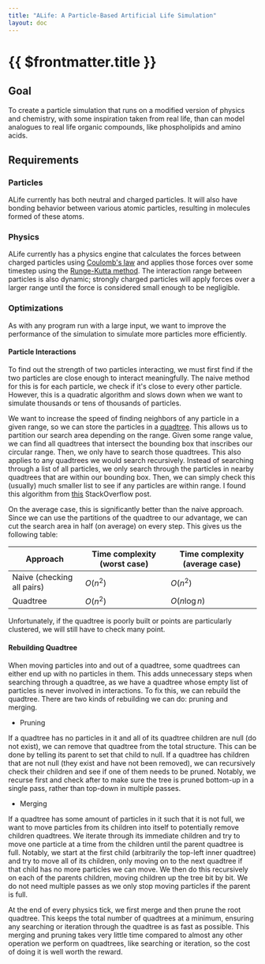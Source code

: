 ```yaml
---
title: "ALife: A Particle-Based Artificial Life Simulation"
layout: doc
---
```


# {{ $frontmatter.title }}

## Goal

To create a particle simulation that runs on a modified version of physics and chemistry, with some inspiration taken from real life, than can model analogues to real life organic compounds, like phospholipids and amino acids. 

## Requirements

### Particles

ALife currently has both neutral and charged particles. It will also have bonding behavior between various atomic particles, resulting in molecules formed of these atoms.

### Physics

ALife currently has a physics engine that calculates the forces between charged particles using [Coulomb's law](https://en.wikipedia.org/wiki/Coulomb's_law#Mathematical_form) and applies those forces over some timestep using the [Runge-Kutta method](https://en.wikipedia.org/wiki/Runge–Kutta_methods). The interaction range between particles is also dynamic; strongly charged particles will apply forces over a larger range until the force is considered small enough to be negligible. 

### Optimizations

As with any program run with a large input, we want to improve the performance of the simulation to simulate more particles more efficiently. 

#### Particle Interactions
To find out the strength of two particles interacting, we must first find if the two particles are close enough to interact meaningfully. The naive method for this is for each particle, we check if it's close to every other particle. However, this is a quadratic algorithm and slows down when we want to simulate thousands or tens of thousands of particles. 

We want to increase the speed of finding neighbors of any particle in a given range, so we can store the particles in a [quadtree](https://en.wikipedia.org/wiki/Quadtree). This allows us to partition our search area depending on the range. Given some range value, we can find all quadtrees that intersect the  bounding box that inscribes our circular range. Then, we only have to search those quadtrees. This also applies to any quadtrees we would search recursively. Instead of searching through a list of all particles, we only search through the particles in nearby quadtrees that are within our bounding box. Then, we can simply check this (usually) much smaller list to see if any particles are within range. I found this algorithm from [this](https://stackoverflow.com/questions/6698484/using-a-quadtree-to-get-all-points-within-a-bounding-circle) StackOverflow post. 

On the average case, this is significantly better than the naive approach. Since we can use the partitions of the quadtree to our advantage, we can cut the search area in half (on average) on every step. This gives us the following table:

| Approach | Time complexity (worst case) | Time complexity (average case) |
| ---- | ---- | ---- | 
| Naive (checking all pairs) | $O(n^2)$ | $O(n^2)$ |
| Quadtree | $O(n^2)$ | $O(n \log n)$ |

Unfortunately, if the quadtree is poorly built or points are particularly clustered, we will still have to check many point. 

#### Rebuilding Quadtree

When moving particles into and out of a quadtree, some quadtrees can either end up with no particles in them. This adds unnecessary steps when searching through a quadtree, as we have a quadtree whose empty list of particles is never involved in interactions. To fix this, we can rebuild the quadtree. There are two kinds of rebuilding we can do: pruning and merging.

- Pruning

If a quadtree has no particles in it and all of its quadtree children are null (do not exist), we can remove that quadtree from the total structure. This can be done by telling its parent to set that child to null. If a quadtree has children that are not null (they exist and have not been removed), we can recursively check their children and see if one of them needs to be pruned. Notably, we recurse first and check after to make sure the tree is pruned  bottom-up in a single pass, rather than top-down in multiple passes.

- Merging

If a quadtree has some amount of particles in it such that it is not full, we want to move particles from its children into itself to potentially remove children quadtrees. We iterate through its immediate children and try to move one particle at a time from the children until the parent quadtree is full. Notably, we start at the first child (arbitrarily the top-left inner quadtree) and try to move all of its children, only moving on to the next quadtree if that child has no more particles we can move. We then do this recursively on each of the parents children, moving children up the tree bit by bit. We do not need multiple passes as we only stop moving particles if the parent is full. 

At the end of every physics tick, we first merge and then prune the root quadtree. This keeps the total number of quadtrees at a minimum, ensuring any searching or iteration through the quadtree is as fast as possible. This merging and pruning takes very little time compared to almost any other operation we perform on quadtrees, like searching or iteration, so the cost of doing it is well worth the reward.